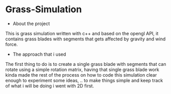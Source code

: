 # Grass-Simulation

- About the project

This is grass simulation written with c++ and based on the opengl API, it contains grass blades with segments that gets affected by gravity and wind force.

- The approach that i used

The first thing to do is to create a single grass blade with segments that can rotate using a simple rotation matrix, having that single grass blade work kinda made the rest of the process on how to code this simulation clear enough to experiment some ideas, .. to make things simple and keep track of what i will be doing i went with 2D first.

